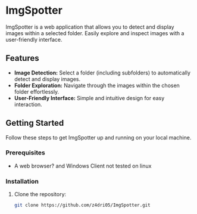 # ImgSpotter

ImgSpotter is a web application that allows you to detect and display images within a selected folder. Easily explore and inspect images with a user-friendly interface.

## Features

- **Image Detection:** Select a folder (including subfolders) to automatically detect and display images.
- **Folder Exploration:** Navigate through the images within the chosen folder effortlessly.
- **User-Friendly Interface:** Simple and intuitive design for easy interaction.

## Getting Started

Follow these steps to get ImgSpotter up and running on your local machine.

### Prerequisites

- A web browser? and Windows Client not tested on linux

### Installation

1. Clone the repository:

   ```bash
   git clone https://github.com/z4dri05/ImgSpotter.git
